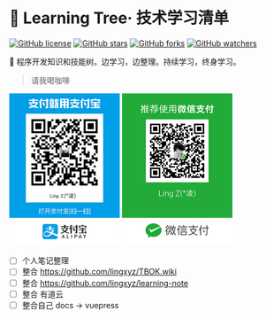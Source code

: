 # 🐳 Learning Tree· 技术学习清单

[![GitHub license](https://img.shields.io/badge/license-MIT-blue.svg)](https://github.com/zhanglingme/note/blob/master/LICENSE) [![GitHub stars](https://img.shields.io/github/stars/lingxyz/learning.svg?style=flat&label=Star)](https://github.com/zhanglingme/note/stargazers) [![GitHub forks](https://img.shields.io/github/forks/lingxyz/learning.svg?style=flat&label=Fork)](https://github.com/zhanglingme/note/fork) [![GitHub watchers](https://img.shields.io/github/watchers/lingxyz/learning.svg?style=flat&label=Watch)](https://github.com/zhanglingx/note/watchers)

🎄 程序开发知识和技能树。边学习，边整理。持续学习，终身学习。

<!-- 点此查看[文章分类](https://github.com/zhanglingx/note/labels)和[文章列表](https://github.com/zhanglingx/note/issues)。

_[@掘金](https://juejin.im/user/59e6e9acf265da43111f4c21/collections?type=created)同步更新。_ -->

> 请我喝咖啡

<img src="../assets/alipay.jpg" alt="支付宝支付" width="200px"> <img src="../assets/wechatPay.jpg" alt="微信支付" width="200px">

- [ ] 个人笔记整理
- [ ] 整合 https://github.com/lingxyz/TBOK.wiki
- [ ] 整合 https://github.com/lingxyz/learning-note
- [ ] 整合 有道云
- [ ] 整合自己 docs -> vuepress
